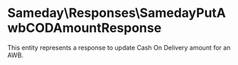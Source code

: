 # Sameday\Responses\SamedayPutAwbCODAmountResponse

This entity represents a response to update Cash On Delivery amount for an AWB.
